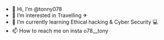 - 👋 Hi, I’m @tonny078
- 👀 I’m interested in Travelling ✈
- 🌱 I’m currently learning Ethical hacking & Cyber Security 💻
- 📫 How to reach me on insta o78__tony

<!---
tonny078/tonny078 is a ✨ special ✨ repository because its `README.md` (this file) appears on your GitHub profile.
You can click the Preview link to take a look at your changes.
--->
